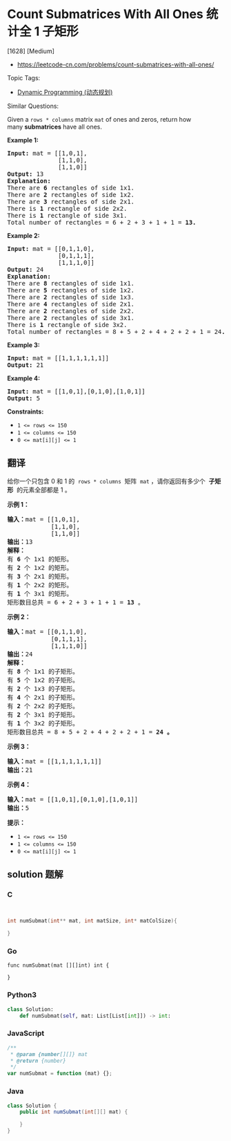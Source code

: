 # Count Submatrices With All Ones 统计全 1 子矩形

[1628] [Medium]

- https://leetcode-cn.com/problems/count-submatrices-with-all-ones/

Topic Tags:

- [Dynamic Programming (动态规划)](https://leetcode-cn.com/tag/dynamic-programming/)

Similar Questions:

Given a `rows * columns` matrix `mat` of ones and zeros, return how many **submatrices** have all ones.

**Example 1:**

<pre><strong>Input:</strong> mat = [[1,0,1],
&nbsp;             [1,1,0],
&nbsp;             [1,1,0]]
<strong>Output:</strong> 13
<strong>Explanation:
</strong>There are <b>6</b> rectangles of side 1x1.
There are <b>2</b> rectangles of side 1x2.
There are <b>3</b> rectangles of side 2x1.
There is <b>1</b> rectangle of side 2x2. 
There is <b>1</b> rectangle of side 3x1.
Total number of rectangles = 6 + 2 + 3 + 1 + 1 = <strong>13.</strong>
</pre>

**Example 2:**

<pre><strong>Input:</strong> mat = [[0,1,1,0],
&nbsp;             [0,1,1,1],
&nbsp;             [1,1,1,0]]
<strong>Output:</strong> 24
<strong>Explanation:</strong>
There are <b>8</b> rectangles of side 1x1.
There are <b>5</b> rectangles of side 1x2.
There are <b>2</b> rectangles of side 1x3. 
There are <b>4</b> rectangles of side 2x1.
There are <b>2</b> rectangles of side 2x2. 
There are <b>2</b> rectangles of side 3x1. 
There is <b>1</b> rectangle of side 3x2. 
Total number of rectangles = 8 + 5 + 2 + 4 + 2 + 2 + 1 = 24<strong>.</strong>
</pre>

**Example 3:**

<pre><strong>Input:</strong> mat = [[1,1,1,1,1,1]]
<strong>Output:</strong> 21
</pre>

**Example 4:**

<pre><strong>Input:</strong> mat = [[1,0,1],[0,1,0],[1,0,1]]
<strong>Output:</strong> 5
</pre>

**Constraints:**

- `1 <= rows <= 150`
- `1 <= columns <= 150`
- `0 <= mat[i][j] <= 1`

## 翻译

给你一个只包含 0 和 1 的  `rows * columns`  矩阵  `mat` ，请你返回有多少个  **子矩形**  的元素全部都是 1 。

**示例 1：**

<pre><strong>输入：</strong>mat = [[1,0,1],
&nbsp;           [1,1,0],
&nbsp;           [1,1,0]]
<strong>输出：</strong>13
<strong>解释：
</strong>有 <strong>6</strong>&nbsp;个 1x1 的矩形。
有 <strong>2</strong> 个 1x2 的矩形。
有 <strong>3</strong> 个 2x1 的矩形。
有 <strong>1</strong> 个 2x2 的矩形。
有 <strong>1</strong> 个 3x1 的矩形。
矩形数目总共 = 6 + 2 + 3 + 1 + 1 = <strong>13</strong>&nbsp;。
</pre>

**示例 2：**

<pre><strong>输入：</strong>mat = [[0,1,1,0],
&nbsp;           [0,1,1,1],
&nbsp;           [1,1,1,0]]
<strong>输出：</strong>24
<strong>解释：</strong>
有 <strong>8</strong> 个 1x1 的子矩形。
有 <strong>5</strong> 个 1x2 的子矩形。
有 <strong>2</strong> 个 1x3 的子矩形。
有 <strong>4</strong> 个 2x1 的子矩形。
有 <strong>2</strong> 个 2x2 的子矩形。
有 <strong>2</strong> 个 3x1 的子矩形。
有 <strong>1</strong> 个 3x2 的子矩形。
矩形数目总共 = 8 + 5 + 2 + 4 + 2 + 2 + 1 = <strong>24</strong><strong> 。</strong>
</pre>

**示例 3：**

<pre><strong>输入：</strong>mat = [[1,1,1,1,1,1]]
<strong>输出：</strong>21
</pre>

**示例 4：**

<pre><strong>输入：</strong>mat = [[1,0,1],[0,1,0],[1,0,1]]
<strong>输出：</strong>5
</pre>

**提示：**

- `1 <= rows <= 150`
- `1 <= columns <= 150`
- `0 <= mat[i][j] <= 1`

## solution 题解

### C

```c


int numSubmat(int** mat, int matSize, int* matColSize){

}
```

### Go

```golang
func numSubmat(mat [][]int) int {

}
```

### Python3

```python
class Solution:
    def numSubmat(self, mat: List[List[int]]) -> int:
```

### JavaScript

```javascript
/**
 * @param {number[][]} mat
 * @return {number}
 */
var numSubmat = function (mat) {};
```

### Java

```java
class Solution {
    public int numSubmat(int[][] mat) {

    }
}
```
